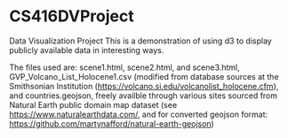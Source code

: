 # CS416DVProject
Data Visualization Project
This is a demonstration of using d3 to display publicly available data in interesting ways.

The files used are:  scene1.html, scene2.html, and scene3.html, 
GVP_Volcano_List_Holocene1.csv (modified from database sources at 
the Smithsonian Institution (https://volcano.si.edu/volcanolist_holocene.cfm),
and countries.geojson, freely availble through various sites sourced from
Natural Earth public domain map dataset (see https://www.naturalearthdata.com/,
and for converted geojson format:  https://github.com/martynafford/natural-earth-geojson)

